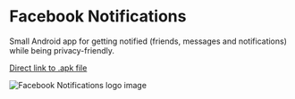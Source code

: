 # Facebook Notifications

Small Android app for getting notified (friends, messages and notifications) while being privacy-friendly.

[Direct link to .apk file](https://raw.githubusercontent.com/gsurrel/FacebookNotifications/master/FacebookNotifications-release.apk)

![Facebook Notifications logo image](https://raw.githubusercontent.com/gsurrel/FacebookNotifications/master/src/main/ic_launcher-web.png)
